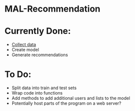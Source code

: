 # MAL-Recommendation


# Currently Done:
* [Collect data](https://github.com/VirtualLights/MyAnimeList-Scraper)
* Create model
* Generate recommendations

# To Do:
* Split data into train and test sets
* Wrap code into functions
* Add methods to add additional users and lists to the model
* Potentially host parts of the program on a web server? 
